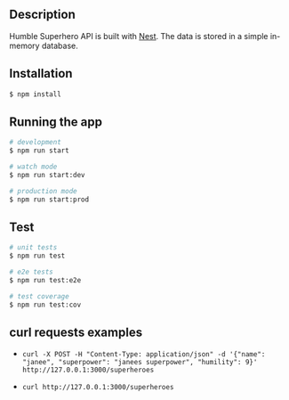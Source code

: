 ## Description

Humble Superhero API is built with [Nest](https://github.com/nestjs/nest).
The data is stored in a simple in-memory database.

## Installation

```bash
$ npm install
```

## Running the app

```bash
# development
$ npm run start

# watch mode
$ npm run start:dev

# production mode
$ npm run start:prod
```

## Test

```bash
# unit tests
$ npm run test

# e2e tests
$ npm run test:e2e

# test coverage
$ npm run test:cov
```

## curl requests examples

- `curl -X POST -H "Content-Type: application/json" -d '{"name": "janee", "superpower": "janees superpower", "humility": 9}' http://127.0.0.1:3000/superheroes`

- `curl http://127.0.0.1:3000/superheroes`

